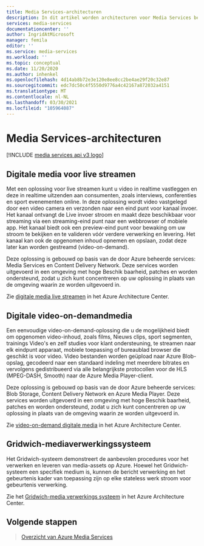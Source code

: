 ```yaml
---
title: Media Services-architecturen
description: In dit artikel worden architecturen voor Media Services beschreven.
services: media-services
documentationcenter: ''
author: IngridAtMicrosoft
manager: femila
editor: ''
ms.service: media-services
ms.workload: ''
ms.topic: conceptual
ms.date: 11/20/2020
ms.author: inhenkel
ms.openlocfilehash: 4d14ab8b72e3e120e8ee8cc2be4ae29f20c32e87
ms.sourcegitcommit: edc7dc50c4f5550d9776a4c42167a872032a4151
ms.translationtype: MT
ms.contentlocale: nl-NL
ms.lasthandoff: 03/30/2021
ms.locfileid: "105964087"
---
```

# <a name="media-services-architectures"></a>Media Services-architecturen

[!INCLUDE [media services api v3 logo](./includes/v3-hr.md)]

## <a name="live-streaming-digital-media"></a>Digitale media voor live streamen

Met een oplossing voor live streamen kunt u video in realtime vastleggen en deze in realtime uitzenden aan consumenten, zoals interviews, conferenties en sport evenementen online. In deze oplossing wordt video vastgelegd door een video camera en verzonden naar een eind punt voor kanaal invoer. Het kanaal ontvangt de Live invoer stroom en maakt deze beschikbaar voor streaming via een streaming-eind punt naar een webbrowser of mobiele app. Het kanaal biedt ook een preview-eind punt voor bewaking om uw stroom te bekijken en te valideren vóór verdere verwerking en levering. Het kanaal kan ook de opgenomen inhoud opnemen en opslaan, zodat deze later kan worden gestreamd (video-on-demand).

Deze oplossing is gebouwd op basis van de door Azure beheerde services: Media Services en Content Delivery Network. Deze services worden uitgevoerd in een omgeving met hoge Beschik baarheid, patches en worden ondersteund, zodat u zich kunt concentreren op uw oplossing in plaats van de omgeving waarin ze worden uitgevoerd in.

Zie [digitale media live streamen](/azure/architecture/solution-ideas/articles/digital-media-live-stream) in het Azure Architecture Center.

## <a name="video-on-demand-digital-media"></a>Digitale video-on-demandmedia

Een eenvoudige video-on-demand-oplossing die u de mogelijkheid biedt om opgenomen video-inhoud, zoals films, Nieuws clips, sport segmenten, trainings Video's en zelf studies voor klant ondersteuning, te streamen naar elk eindpunt apparaat, mobiele toepassing of bureaublad browser die geschikt is voor video. Video bestanden worden geüpload naar Azure Blob-opslag, gecodeerd naar een standaard indeling met meerdere bitrates en vervolgens gedistribueerd via alle belangrijkste protocollen voor de HLS (MPEG-DASH, Smooth) naar de Azure Media Player-client.

Deze oplossing is gebouwd op basis van de door Azure beheerde services: Blob Storage, Content Delivery Network en Azure Media Player. Deze services worden uitgevoerd in een omgeving met hoge Beschik baarheid, patches en worden ondersteund, zodat u zich kunt concentreren op uw oplossing in plaats van de omgeving waarin ze worden uitgevoerd in.

Zie [video-on-demand digitale media](/azure/architecture/solution-ideas/articles/digital-media-video) in het Azure Architecture Center.

## <a name="gridwich-media-processing-system"></a>Gridwich-mediaverwerkingssysteem

Het Gridwich-systeem demonstreert de aanbevolen procedures voor het verwerken en leveren van media-assets op Azure. Hoewel het Gridwich-systeem een specifiek medium is, kunnen de bericht verwerking en het gebeurtenis kader van toepassing zijn op elke stateless werk stroom voor gebeurtenis verwerking.

Zie het [Gridwich-media verwerkings systeem](/azure/architecture/reference-architectures/media-services/gridwich-architecture) in het Azure Architecture Center.

## <a name="next-steps"></a>Volgende stappen

> [Overzicht van Azure Media Services](media-services-overview.md)